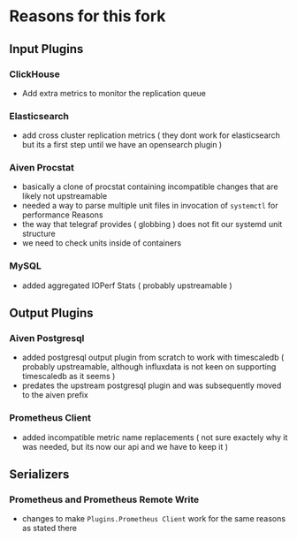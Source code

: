 # Reasons for this fork

## Input Plugins

### ClickHouse

* Add extra metrics to monitor the replication queue

### Elasticsearch

* add cross cluster replication metrics ( they dont work for elasticsearch but its a first step until we have an opensearch plugin )

### Aiven Procstat

* basically a clone of procstat containing incompatible changes that are likely not upstreamable
* needed a way to parse multiple unit files in invocation of `systemctl` for performance Reasons
* the way that telegraf provides ( globbing ) does not fit our systemd unit structure
* we need to check units inside of containers

### MySQL

* added aggregated IOPerf Stats ( probably upstreamable )

## Output Plugins

### Aiven Postgresql

* added postgresql output plugin from scratch to work with timescaledb ( probably upstreamable, although influxdata is not keen on supporting timescaledb as it seems )
* predates the upstream postgresql plugin and was subsequently moved to the aiven prefix

### Prometheus Client

* added incompatible metric name replacements ( not sure exactely why it was needed, but its now our api and we have to keep it )

## Serializers

### Prometheus and Prometheus Remote Write

* changes to make `Plugins.Prometheus Client` work for the same reasons as stated there
